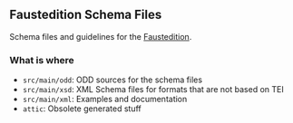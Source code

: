 ## Faustedition Schema Files

Schema files and guidelines for the [Faustedition](http://www.faustedition.net/).

### What is where

* `src/main/odd`: ODD sources for the schema files
* `src/main/xsd`: XML Schema files for formats that are not based on TEI
* `src/main/xml`: Examples and documentation
* `attic`: Obsolete generated stuff
